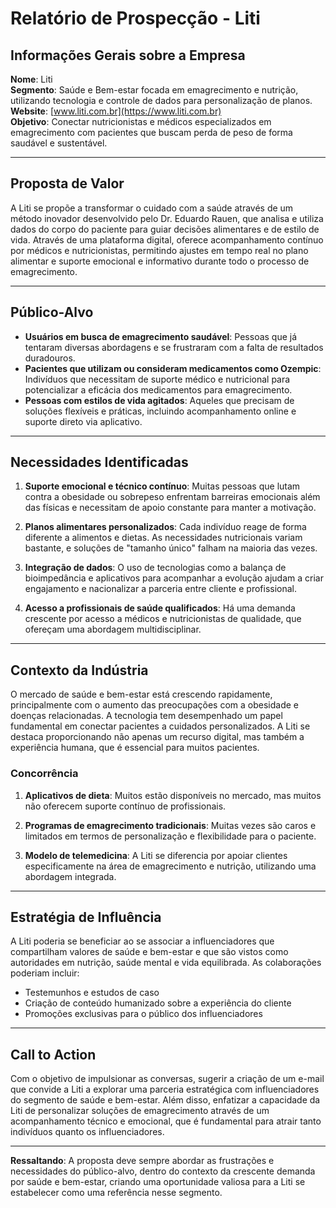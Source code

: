# Relatório de Prospecção - Liti

## Informações Gerais sobre a Empresa
**Nome**: Liti  
**Segmento**: Saúde e Bem-estar focada em emagrecimento e nutrição, utilizando tecnologia e controle de dados para personalização de planos.  
**Website**: [www.liti.com.br](https://www.liti.com.br)  
**Objetivo**: Conectar nutricionistas e médicos especializados em emagrecimento com pacientes que buscam perda de peso de forma saudável e sustentável.

---

## Proposta de Valor
A Liti se propõe a transformar o cuidado com a saúde através de um método inovador desenvolvido pelo Dr. Eduardo Rauen, que analisa e utiliza dados do corpo do paciente para guiar decisões alimentares e de estilo de vida. Através de uma plataforma digital, oferece acompanhamento contínuo por médicos e nutricionistas, permitindo ajustes em tempo real no plano alimentar e suporte emocional e informativo durante todo o processo de emagrecimento.

---

## Público-Alvo
- **Usuários em busca de emagrecimento saudável**: Pessoas que já tentaram diversas abordagens e se frustraram com a falta de resultados duradouros.
- **Pacientes que utilizam ou consideram medicamentos como Ozempic**: Indivíduos que necessitam de suporte médico e nutricional para potencializar a eficácia dos medicamentos para emagrecimento.
- **Pessoas com estilos de vida agitados**: Aqueles que precisam de soluções flexíveis e práticas, incluindo acompanhamento online e suporte direto via aplicativo.

---

## Necessidades Identificadas
1. **Suporte emocional e técnico contínuo**: Muitas pessoas que lutam contra a obesidade ou sobrepeso enfrentam barreiras emocionais além das físicas e necessitam de apoio constante para manter a motivação.
  
2. **Planos alimentares personalizados**: Cada indivíduo reage de forma diferente a alimentos e dietas. As necessidades nutricionais variam bastante, e soluções de "tamanho único" falham na maioria das vezes.
  
3. **Integração de dados**: O uso de tecnologias como a balança de bioimpedância e aplicativos para acompanhar a evolução ajudam a criar engajamento e nacionalizar a parceria entre cliente e profissional.

4. **Acesso a profissionais de saúde qualificados**: Há uma demanda crescente por acesso a médicos e nutricionistas de qualidade, que ofereçam uma abordagem multidisciplinar.

---

## Contexto da Indústria
O mercado de saúde e bem-estar está crescendo rapidamente, principalmente com o aumento das preocupações com a obesidade e doenças relacionadas. A tecnologia tem desempenhado um papel fundamental em conectar pacientes a cuidados personalizados. A Liti se destaca proporcionando não apenas um recurso digital, mas também a experiência humana, que é essencial para muitos pacientes.

### Concorrência
1. **Aplicativos de dieta**: Muitos estão disponíveis no mercado, mas muitos não oferecem suporte contínuo de profissionais.
  
2. **Programas de emagrecimento tradicionais**: Muitas vezes são caros e limitados em termos de personalização e flexibilidade para o paciente.

3. **Modelo de telemedicina**: A Liti se diferencia por apoiar clientes especificamente na área de emagrecimento e nutrição, utilizando uma abordagem integrada.

---

## Estratégia de Influência
A Liti poderia se beneficiar ao se associar a influenciadores que compartilham valores de saúde e bem-estar e que são vistos como autoridades em nutrição, saúde mental e vida equilibrada. As colaborações poderiam incluir:
- Testemunhos e estudos de caso
- Criação de conteúdo humanizado sobre a experiência do cliente
- Promoções exclusivas para o público dos influenciadores

---

## Call to Action
Com o objetivo de impulsionar as conversas, sugerir a criação de um e-mail que convide a Liti a explorar uma parceria estratégica com influenciadores do segmento de saúde e bem-estar. Além disso, enfatizar a capacidade da Liti de personalizar soluções de emagrecimento através de um acompanhamento técnico e emocional, que é fundamental para atrair tanto indivíduos quanto os influenciadores.

---

**Ressaltando**: A proposta deve sempre abordar as frustrações e necessidades do público-alvo, dentro do contexto da crescente demanda por saúde e bem-estar, criando uma oportunidade valiosa para a Liti se estabelecer como uma referência nesse segmento.